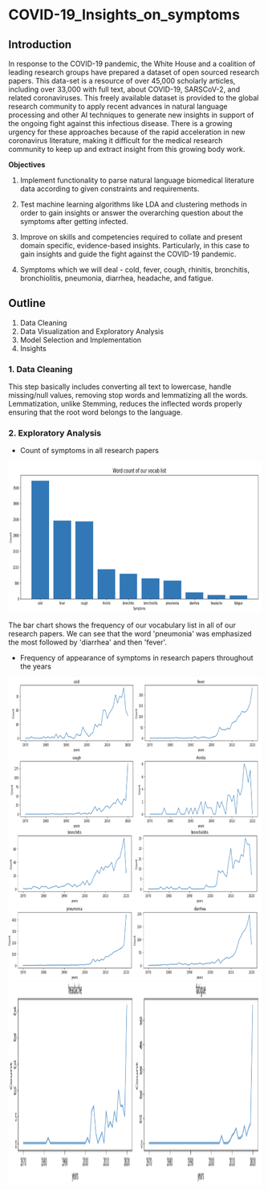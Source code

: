 # COVID-19_Insights_on_symptoms

## Introduction

In response to the COVID-19 pandemic, the White House and a coalition of leading research groups have prepared a dataset of open sourced research papers. This data-set is a resource of over 45,000 scholarly articles, including over 33,000 with full text, about COVID-19, SARSCoV-2, and related coronaviruses. This freely available dataset is provided to the global research community to apply recent advances in natural language processing and other AI techniques to generate new insights in support of the ongoing fight against this infectious disease. There is a growing urgency for these approaches because of the rapid acceleration in new coronavirus literature, making it difficult for the medical research community to keep up and extract insight from this growing body work.

**Objectives**

1. Implement functionality to parse natural language biomedical literature data according to given constraints and requirements.

2. Test machine learning algorithms like LDA and clustering methods in order to gain insights or answer the overarching question about the symptoms after getting infected.

3. Improve on skills and competencies required to collate and present domain specific, evidence-based insights. Particularly, in this case to gain insights and guide the fight against the COVID-19 pandemic.

4. Symptoms which we will deal - cold, fever, cough, rhinitis, bronchitis, bronchiolitis, pneumonia, diarrhea, headache, and fatigue.


## Outline
1. Data Cleaning
2. Data Visualization and Exploratory Analysis
3. Model Selection and Implementation
4. Insights

### 1. Data Cleaning

This step basically includes converting all text to lowercase, handle missing/null values, removing stop words and lemmatizing all the words. Lemmatization, unlike Stemming, reduces the inflected words properly ensuring that the root word belongs to the language.


### 2. Exploratory Analysis

* Count of symptoms in all research papers

<img src="https://github.com/Akshat2395/COVID-19_Insights_on_symptoms/blob/main/images/Frequency_symptoms.png" width="1000" height="300">

The bar chart shows the frequency of our vocabulary list in all of our research papers. We can see that the word 'pneumonia' was emphasized the most followed by 'diarrhea' and then 'fever'.

* Frequency of appearance of symptoms in research papers throughout the years

<img src="https://github.com/Akshat2395/COVID-19_Insights_on_symptoms/blob/main/images/appearance_througout_years_1.png" width="900" height="300">

<img src="https://github.com/Akshat2395/COVID-19_Insights_on_symptoms/blob/main/images/appearance_througout_years_2.png" width="1000" height="300">

<img src="https://github.com/Akshat2395/COVID-19_Insights_on_symptoms/blob/main/images/appearance_througout_years_3.png" width="1000" height="400">
